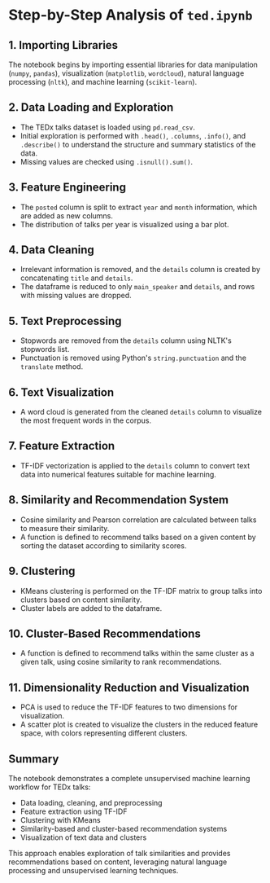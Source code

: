 # Step-by-Step Analysis of `ted.ipynb`

## 1. Importing Libraries
The notebook begins by importing essential libraries for data manipulation (`numpy`, `pandas`), visualization (`matplotlib`, `wordcloud`), natural language processing (`nltk`), and machine learning (`scikit-learn`).

## 2. Data Loading and Exploration
- The TEDx talks dataset is loaded using `pd.read_csv`.
- Initial exploration is performed with `.head()`, `.columns`, `.info()`, and `.describe()` to understand the structure and summary statistics of the data.
- Missing values are checked using `.isnull().sum()`.

## 3. Feature Engineering
- The `posted` column is split to extract `year` and `month` information, which are added as new columns.
- The distribution of talks per year is visualized using a bar plot.

## 4. Data Cleaning
- Irrelevant information is removed, and the `details` column is created by concatenating `title` and `details`.
- The dataframe is reduced to only `main_speaker` and `details`, and rows with missing values are dropped.

## 5. Text Preprocessing
- Stopwords are removed from the `details` column using NLTK's stopwords list.
- Punctuation is removed using Python's `string.punctuation` and the `translate` method.

## 6. Text Visualization
- A word cloud is generated from the cleaned `details` column to visualize the most frequent words in the corpus.

## 7. Feature Extraction
- TF-IDF vectorization is applied to the `details` column to convert text data into numerical features suitable for machine learning.

## 8. Similarity and Recommendation System
- Cosine similarity and Pearson correlation are calculated between talks to measure their similarity.
- A function is defined to recommend talks based on a given content by sorting the dataset according to similarity scores.

## 9. Clustering
- KMeans clustering is performed on the TF-IDF matrix to group talks into clusters based on content similarity.
- Cluster labels are added to the dataframe.

## 10. Cluster-Based Recommendations
- A function is defined to recommend talks within the same cluster as a given talk, using cosine similarity to rank recommendations.

## 11. Dimensionality Reduction and Visualization
- PCA is used to reduce the TF-IDF features to two dimensions for visualization.
- A scatter plot is created to visualize the clusters in the reduced feature space, with colors representing different clusters.

## Summary
The notebook demonstrates a complete unsupervised machine learning workflow for TEDx talks:
- Data loading, cleaning, and preprocessing
- Feature extraction using TF-IDF
- Clustering with KMeans
- Similarity-based and cluster-based recommendation systems
- Visualization of text data and clusters

This approach enables exploration of talk similarities and provides recommendations based on content, leveraging natural language processing and unsupervised learning techniques.